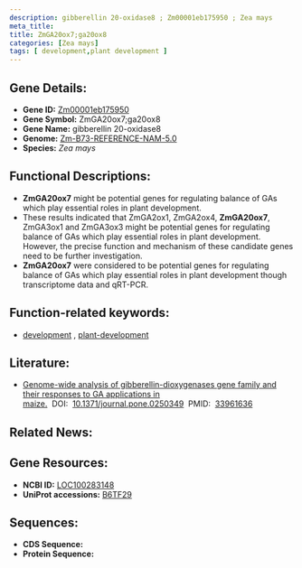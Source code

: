 ```yaml
---
description: gibberellin 20-oxidase8 ; Zm00001eb175950 ; Zea mays
meta_title:
title: ZmGA20ox7;ga20ox8
categories: [Zea mays]
tags: [ development,plant development ]
---
```


## Gene Details:
- **Gene ID:**	[Zm00001eb175950](https://www.maizegdb.org/gene_center/gene/Zm00001eb175950)
- **Gene Symbol:** ZmGA20ox7;ga20ox8
- **Gene Name:** gibberellin 20-oxidase8
- **Genome:** [Zm-B73-REFERENCE-NAM-5.0](https://www.maizegdb.org/genome/assembly/Zm-B73-REFERENCE-NAM-5.0)
- **Species:** *Zea mays*

## Functional Descriptions:
   - **ZmGA20ox7** might be potential genes for regulating balance of GAs which play essential roles in plant development.
   - These results indicated that ZmGA2ox1, ZmGA2ox4, **ZmGA20ox7**, ZmGA3ox1 and ZmGA3ox3 might be potential genes for regulating balance of GAs which play essential roles in plant development. However, the precise function and mechanism of these candidate genes need to be further investigation.
   - **ZmGA20ox7** were considered to be potential genes for regulating balance of GAs which play essential roles in plant development though transcriptome data and qRT-PCR.

## Function-related keywords:
- [development](/tags/development/)&nbsp;,&nbsp;[plant-development](/tags/plant-development/)

## Literature:
   - [Genome-wide analysis of gibberellin-dioxygenases gene family and their responses to GA applications in maize.]( https://journals.plos.org/plosone/article?id=10.1371/journal.pone.0250349)&nbsp;&nbsp;DOI:&nbsp;&nbsp;[10.1371/journal.pone.0250349](https://journals.plos.org/plosone/article?id=10.1371/journal.pone.0250349)&nbsp;&nbsp;PMID:&nbsp;&nbsp;[33961636](https://pubmed.ncbi.nlm.nih.gov/33961636/)

## Related News:

## Gene Resources:
- **NCBI ID:**  [LOC100283148](https://www.ncbi.nlm.nih.gov/gene/?term=LOC100283148)
- **UniProt accessions:** [B6TF29](https://www.uniprot.org/uniprotkb/B6TF29/entry)



## Sequences:
- **CDS Sequence:**
- **Protein Sequence:**
